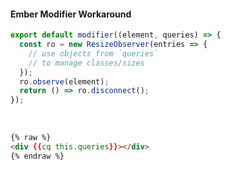 #### Ember Modifier Workaround

```js
export default modifier((element, queries) => {
  const ro = new ResizeObserver(entries => {
    // use objects from `queries`
    // to manage classes/sizes
  });
  ro.observe(element);
  return () => ro.disconnect();
});
```
<br>

```html
{% raw %}
<div {{cq this.queries}}></div>
{% endraw %}
```
